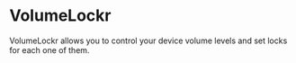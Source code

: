 # VolumeLockr
VolumeLockr allows you to control your device volume levels and set locks for each one of them.
